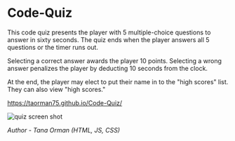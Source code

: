# Code-Quiz

This code quiz presents the player with 5 multiple-choice questions to answer in sixty seconds. The quiz ends when the player answers all 5 questions or the timer runs out.

Selecting a correct answer awards the player 10 points. Selecting a wrong answer penalizes the player by deducting 10 seconds from the clock.

At the end, the player may elect to put their name in to the "high scores" list. They can also view "high scores."

https://taorman75.github.io/Code-Quiz/

![quiz screen shot](/CODE-QUIZ/codequiz.jpeg?raw=true)

*Author - Tana Orman (HTML, JS, CSS)*